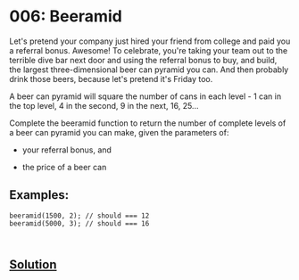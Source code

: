 # 006: Beeramid

Let's pretend your company just hired your friend from college and paid you a referral bonus. Awesome! To celebrate, you're taking your team out to the terrible dive bar next door and using the referral bonus to buy, and build, the largest three-dimensional beer can pyramid you can. And then probably drink those beers, because let's pretend it's Friday too.

A beer can pyramid will square the number of cans in each level - 1 can in the top level, 4 in the second, 9 in the next, 16, 25...

Complete the beeramid function to return the number of complete levels of a beer can pyramid you can make, given the parameters of:

- your referral bonus, and

- the price of a beer can
 

## Examples:

```
beeramid(1500, 2); // should === 12
beeramid(5000, 3); // should === 16
```

## <br>[Solution](main.py)